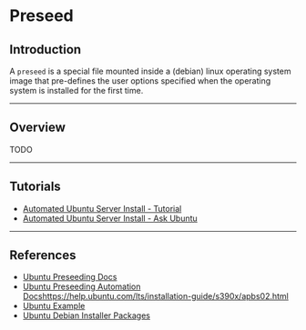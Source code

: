 # Preseed

## Introduction

A `preseed` is a special file mounted inside a (debian) linux operating system image that pre-defines the user options specified when the operating system is installed for the first time.

---

## Overview

TODO

---

## Tutorials

* [Automated Ubuntu Server Install - Tutorial](https://blog.donaldtong.net/2017/06/automated-ubuntu-server-17-04-with-preseed-file/)
* [Automated Ubuntu Server Install - Ask Ubuntu](https://askubuntu.com/questions/806820/how-do-i-create-a-completely-unattended-install-of-ubuntu-desktop-16-04-1-lts)



---

## References

* [Ubuntu Preseeding Docs](https://help.ubuntu.com/lts/installation-guide/s390x/apb.html)
* [Ubuntu Preseeding Automation Docs]()https://help.ubuntu.com/lts/installation-guide/s390x/apbs02.html
* [Ubuntu Example](https://help.ubuntu.com/lts/installation-guide/example-preseed.txt)
* [Ubuntu Debian Installer Packages](https://packages.ubuntu.com/hu/disco/debian-installer/)